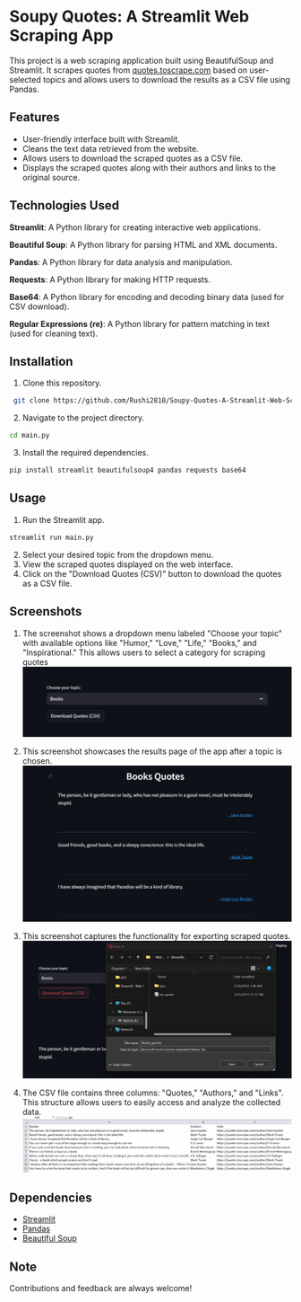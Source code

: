 
# Soupy Quotes: A Streamlit Web Scraping App

This project is a web scraping application built using BeautifulSoup and Streamlit. It scrapes quotes from [quotes.toscrape.com](https://quotes.toscrape.com) based on user-selected topics and allows users to download the results as a CSV file using Pandas.


## Features

- User-friendly interface built with Streamlit.
- Cleans the text data retrieved from the website.
- Allows users to download the scraped quotes as a CSV file.
- Displays the scraped quotes along with their authors and links to the original source.



## Technologies Used
**Streamlit**: A Python library for creating interactive web applications.

**Beautiful Soup**: A Python library for parsing HTML and XML documents.

**Pandas**: A Python library for data analysis and manipulation.

**Requests**: A Python library for making HTTP requests.

**Base64**: A Python library for encoding and decoding binary data (used for CSV download).

**Regular Expressions (re)**: A Python library for pattern matching in text (used for cleaning text).


## Installation

1. Clone this repository.

```bash
 git clone https://github.com/Rushi2810/Soupy-Quotes-A-Streamlit-Web-Scraping-App.git

```
2. Navigate to the project directory.
```bash
cd main.py

```
3. Install the required dependencies.
```bash
pip install streamlit beautifulsoup4 pandas requests base64
```
## Usage

1. Run the Streamlit app.
```bash
streamlit run main.py

```
2. Select your desired topic from the dropdown menu.
3. View the scraped quotes displayed on the web interface.
4. Click on the "Download Quotes (CSV)" button to download the quotes as a CSV file. 

## Screenshots

1. The screenshot shows a dropdown menu labeled "Choose your topic" with available options like "Humor," "Love," "Life," "Books," and "Inspirational." This allows users to select a category for scraping quotes 
![](pics/selectbox.png)

2. This screenshot showcases the results page of the app after a topic is chosen.
![](pics/quotes.png)

3.  This screenshot captures the functionality for exporting scraped quotes.
![](pics/download.png)

4. The CSV file contains three columns: "Quotes," "Authors," and "Links". This structure allows users to easily access and analyze the collected data.
![](pics/excel.png)
## Dependencies

 - [Streamlit](https://streamlit.io)
 - [Pandas](https://pandas.pydata.org/docs/)
 - [Beautiful Soup](https://www.crummy.com/software/BeautifulSoup/bs4/doc/)


## Note

Contributions and feedback are always welcome!


